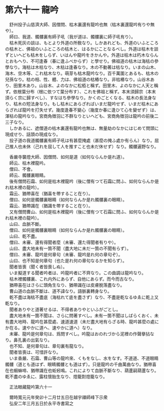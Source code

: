 # 第六十一 龍吟
　舒州投子山慈濟大師、因僧問、枯木裏還有龍吟也無（枯木裏還龍吟有りや無や）。  
　師曰、我道、髑髏裏有師子吼（我が道は、髑髏裏に師子吼有り）。  
　枯木死灰の談は、もとより外道の所敎なり。しかあれども、外道のいふところの枯木と、佛祖のいふところの枯木と、はるかにことなるべし。外道は枯木を談ずといへども枯木をしらず、いはんや龍吟をきかんや。外道は枯木は朽木ならんとおもへり、不可逢春（春に逢ふべからず）と學せり。佛祖道の枯木は海枯の參學なり。海枯は木枯なり、木枯は逢春なり。木の不動著は枯なり。いまの山木、海木、空木等、これ枯木なり。萌芽も枯木龍吟なり。百千萬圍とあるも、枯木の兒孫なり。枯の相、性、體、力は、佛祖道の枯樁なり。非枯樁なり。山谷木あり、田里木あり。山谷木、よのなかに松栢と稱ず。田里木、よのなかに人天と稱ず。依根葉分布（根に依つて葉分布す）、これを佛祖と稱ず。本末須歸宗（本末須らく宗に歸すべし）、すなはち參學なり。かくのごとくなる、枯木の長法身なり、枯木の短法身なり。もし枯木にあらざればいまだ龍吟せず、いまだ枯木にあらざれば龍吟を打失せず。幾度逢春不變心（幾度か春に逢ひて心を變ぜず）は、渾枯の龍吟なり。宮商角徴羽に不群なりといへども、宮商角徴羽は龍吟の前後二三子なり。  
　しかあるに、遮僧道の枯木裏還有龍吟也無は、無量劫のなかにはじめて問頭に現成せり、話頭の現成なり。  
　投子道の我道髑髏裏有師子吼は有甚麼掩處（甚麼の掩ふ處か有らん）なり。屈己推人也未休（己れを屈して人を推すこと也未だ休せず）なり。髑髏遍野なり。  
  
　香嚴寺襲燈大師、因僧問、如何是道（如何ならんか是れ道）。  
　師云、枯木裡龍吟。  
　僧曰、不會。  
　師云、髑髏裏眼睛。  
　後有僧問石霜、如何是枯木裡龍吟（後に僧有つて石霜に問ふ、如何ならんか是れ枯木裡の龍吟）。  
　霜云、猶帶喜在（猶喜を帶すること在り）。  
　僧曰、如何是髑髏裏眼睛（如何ならんか是れ髑髏裏の眼睛）。  
　霜云、猶帶識在（猶識を帶すること在り）。  
　又有僧問曹山、如何是枯木裡龍吟（後に僧有つて石霜に問ふ、如何ならんか是れ枯木裡の龍吟）。  
　山曰、血脈不斷。  
　僧曰、如何是髑髏裏眼睛（如何ならんか是れ髑髏裏の眼睛）。  
　山曰、乾不盡。  
　僧曰、未審、還有得聞者麼（未審、還た得聞者有りや）。  
　山曰、盡大地未有一箇不聞（盡大地に未だ一箇の不聞有らず）。  
　僧曰、未審、龍吟是何章句（未審、龍吟是れ何の章句ぞ）。  
　山曰、也不知是何章句（也た是れ何の章句なるかを知らず）。  
　聞者皆喪（聞く者皆喪しぬ）。  
　いま擬道する聞者吟者は、吟龍吟者に不齊なり。この曲調は龍吟なり。  
　枯木裡髑髏裏、これ内外にあらず、自他にあらず。而今而古なり。  
　猶帶喜在はさらに頭角生なり、猶帶識在は皮膚脫落盡なり。  
　曹山道の血脈不斷は、道不諱なり。語脈裏轉身なり。  
　乾不盡は海枯不盡底（海枯れて底を盡さず）なり、不盡是乾なるゆゑに乾上又乾なり。  
　聞者ありやと道著せるは、不得者ありやといふがごとし。  
　盡大地未有一箇不聞は、さらに問著すべし。未有一箇不聞はしばらくおく、未有盡大地時、龍吟在甚麼處、速道速道（未だ盡大地有らざる時、龍吟甚麼の處にか在る。速やかに道へ、速やかに道へ）なり。  
　未審、龍吟是何章句は、爲問すべし。吟龍はおのれづから泥裡の作聲擧拈なり。鼻孔裏の出氣なり。  
　也不知、是何章句は、章句裏有龍なり。  
　聞者皆喪は、可惜許なり。  
　いま香嚴、石霜、曹山等の龍吟來、くもをなし、水をなす。不道道、不道眼睛髑髏（道とも道はず、眼睛髑髏とも道はず）。只是龍吟の千曲萬曲なり。猶帶喜在也蝦䗫啼、猶帶識在也蚯蚓鳴。これによりて血脈不斷なり、葫蘆嗣葫蘆なり。乾不盡のゆゑに、露柱懷胎生なり、燈籠對燈籠なり。  
  
　正法眼藏龍吟第六十一  
  
　爾時寬元元年癸卯十二月廿五日在越宇禪師峰下示衆  
　弘安二年三月五日於永平寺書寫之